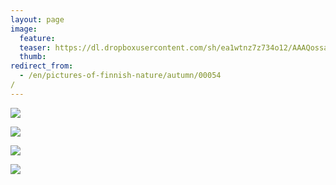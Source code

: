 ```yaml
---
layout: page
image:
  feature:
  teaser: https://dl.dropboxusercontent.com/sh/ea1wtnz7z734o12/AAAQossanXvYMGhhbd_gZynBa/luontokuvat/syksy/DSC46755-245px.jpg
  thumb:
redirect_from:
  - /en/pictures-of-finnish-nature/autumn/00054/
---
```


[![](https://dl.dropboxusercontent.com/sh/ea1wtnz7z734o12/AAAac1t6Q8ua4j5aseCPh2s4a/luontokuvat/syksy/DSC46704-800px.jpg)](https://dl.dropboxusercontent.com/sh/ea1wtnz7z734o12/AADXsFBHX2Bm4V86gOnq3q87a/luontokuvat/syksy/DSC46704.jpg)

[![](https://dl.dropboxusercontent.com/sh/ea1wtnz7z734o12/AAAQKJ09FpO2Sc_6J-PQAi13a/luontokuvat/syksy/DSC46755-800px.jpg)](https://dl.dropboxusercontent.com/sh/ea1wtnz7z734o12/AAAw3j4rpef9U6MZQFJL0Y4Ka/luontokuvat/syksy/DSC46755.jpg)

[![](https://dl.dropboxusercontent.com/sh/ea1wtnz7z734o12/AAA9aIWyY7NmG9ZIk_-C37hba/luontokuvat/syksy/DSC46752-800px.jpg)](https://dl.dropboxusercontent.com/sh/ea1wtnz7z734o12/AAAKEGpCy5cfNrztqk_x5RJYa/luontokuvat/syksy/DSC46752.jpg)

[![](https://dl.dropboxusercontent.com/sh/ea1wtnz7z734o12/AABpKNNJpgj8XKgledcXisI_a/luontokuvat/syksy/DSC46780-800px.jpg)](https://dl.dropboxusercontent.com/sh/ea1wtnz7z734o12/AACdopF9s_48NjGfT4sGdjl3a/luontokuvat/syksy/DSC46780.jpg)
